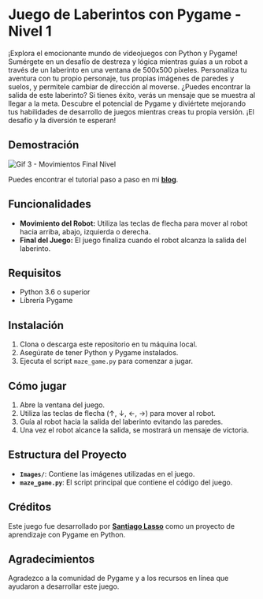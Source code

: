 # Juego de Laberintos con Pygame - Nivel 1

¡Explora el emocionante mundo de videojuegos con Python y Pygame! Sumérgete en un desafío de destreza y lógica mientras guías a un robot a través de un laberinto en una ventana de 500x500 píxeles. Personaliza tu aventura con tu propio personaje, tus propias imágenes de paredes y suelos, y permitele cambiar de dirección al moverse. ¿Puedes encontrar la salida de este laberinto? Si tienes éxito, verás un mensaje que se muestra al llegar a la meta. Descubre el potencial de Pygame y diviértete mejorando tus habilidades de desarrollo de juegos mientras creas tu propia versión. ¡El desafío y la diversión te esperan!

## Demostración
![Gif 3 - Movimientos Final Nivel](https://github.com/santiagolassog/Juego-Laberintos-Pygame-Primer-Nivel/assets/27078128/f2eb6bb3-94b5-435c-9d46-52331d7a98cb)

Puedes encontrar el tutorial paso a paso en mi [**blog**](https://santiagolasso.com/2023/10/23/juego-laberintos-pygame-nivel1/).


## Funcionalidades

- **Movimiento del Robot:** Utiliza las teclas de flecha para mover al robot hacia arriba, abajo, izquierda o derecha.
- **Final del Juego:** El juego finaliza cuando el robot alcanza la salida del laberinto.

## Requisitos

- Python 3.6 o superior
- Librería Pygame

## Instalación

1. Clona o descarga este repositorio en tu máquina local.
2. Asegúrate de tener Python y Pygame instalados.
3. Ejecuta el script `maze_game.py` para comenzar a jugar.

## Cómo jugar

1. Abre la ventana del juego.
2. Utiliza las teclas de flecha (↑, ↓, ←, →) para mover al robot.
3. Guía al robot hacia la salida del laberinto evitando las paredes.
4. Una vez el robot alcance la salida, se mostrará un mensaje de victoria.

## Estructura del Proyecto

- **`Images/`**: Contiene las imágenes utilizadas en el juego.
- **`maze_game.py`**: El script principal que contiene el código del juego.

## Créditos

Este juego fue desarrollado por [**Santiago Lasso**](https://santiagolasso.com/) como un proyecto de aprendizaje con Pygame en Python.

## Agradecimientos

Agradezco a la comunidad de Pygame y a los recursos en línea que ayudaron a desarrollar este juego.
